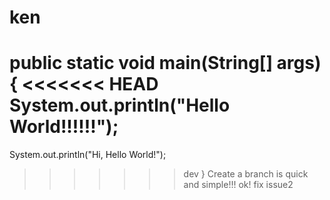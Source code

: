 # ken
public static void main(String[] args){
<<<<<<< HEAD
  System.out.println("Hello World!!!!!!");
=======
  System.out.println("Hi, Hello World!");
>>>>>>> dev
}
Create a branch is quick and simple!!!
ok!
fix issue2
